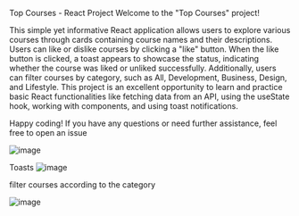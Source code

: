 Top Courses - React Project
Welcome to the "Top Courses" project!

This simple yet informative React application allows users to explore various courses 
through cards containing course names and their descriptions. Users can like or dislike courses by clicking a "like" button. 
When the like button is clicked, a toast appears to showcase the status, indicating whether the course was liked or unliked successfully.
Additionally, users can filter courses by category, such as All, Development, Business, Design, and Lifestyle. 
This project is an excellent opportunity to learn and practice basic React functionalities like fetching data from an API, 
using the useState hook, working with components, and using toast notifications.

Happy coding! If you have any questions or need further assistance, feel free to open an issue

![image](https://github.com/manya16102003/top_courses/assets/123743851/01a7b82e-4f37-4ada-b16c-0118cd657453)

Toasts
![image](https://github.com/manya16102003/top_courses/assets/123743851/a5eb8f4b-a0e3-4a17-8f64-5059d30f62e7)

filter courses according to the category

![image](https://github.com/manya16102003/top_courses/assets/123743851/fef79a3c-cb88-4135-8322-d6d9f4c0a503)
